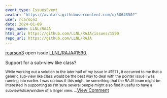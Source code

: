 ```yaml
---
event_type: IssuesEvent
avatar: "https://avatars.githubusercontent.com/u/5864850?"
user: rcarson3
date: 2024-01-09
repo_name: LLNL/RAJA
html_url: https://github.com/LLNL/RAJA/issues/1590
repo_url: https://github.com/LLNL/RAJA
---
```


<a href='https://github.com/rcarson3' target='_blank'>rcarson3</a> open issue <a href='https://github.com/LLNL/RAJA/issues/1590' target='_blank'>LLNL/RAJA#1590</a>.

<p>Support for a sub-view like class?</p><small>While working out a solution to the later half of my issue in #1571 , it occurred to me that a generic sub-view like class would be the best way to deal with the pointer issue I was running into earlier. I was curious if this might be something that the RAJA team might be interested in supporting as I'm sure several people might also find it useful to have a subview/slice/window of a larger view....</small><a href='https://github.com/LLNL/RAJA/issues/1590' target='_blank'>View Comment</a>
